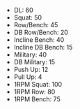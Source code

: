 * DL: 60
*  Squat: 50
*  Row/Bench: 45
*  DB Row/Bench: 20
*  Incline Bench: 40
*  Incline DB Bench: 15
*  Military: 40
*  DB Military: 15
*  Push Up: 12
*  Pull Up: 4
*  1RPM Squat: 100
*  1RPM Row: 80
*  1RPM Bench: 75
